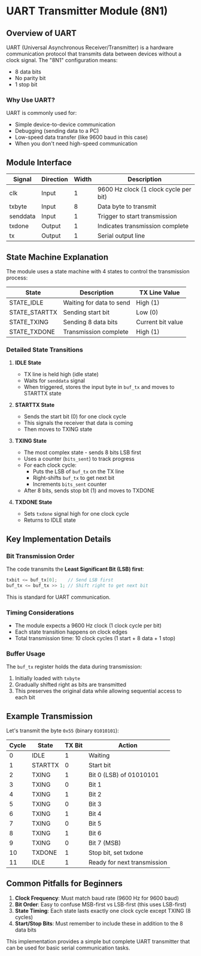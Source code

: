 # UART Transmitter Module (8N1) 

## Overview of UART
UART (Universal Asynchronous Receiver/Transmitter) is a hardware communication protocol that transmits data between devices without a clock signal. The "8N1" configuration means:
- 8 data bits
- No parity bit
- 1 stop bit

### Why Use UART?
UART is commonly used for:
- Simple device-to-device communication
- Debugging (sending data to a PC)
- Low-speed data transfer (like 9600 baud in this case)
- When you don't need high-speed communication

## Module Interface

| Signal    | Direction | Width | Description |
|-----------|-----------|-------|-------------|
| clk       | Input     | 1     | 9600 Hz clock (1 clock cycle per bit) |
| txbyte    | Input     | 8     | Data byte to transmit |
| senddata  | Input     | 1     | Trigger to start transmission |
| txdone    | Output    | 1     | Indicates transmission complete |
| tx        | Output    | 1     | Serial output line |

## State Machine Explanation

The module uses a state machine with 4 states to control the transmission process:

| State        | Description | TX Line Value |
|--------------|-------------|---------------|
| STATE_IDLE   | Waiting for data to send | High (1) |
| STATE_STARTTX| Sending start bit | Low (0) |
| STATE_TXING  | Sending 8 data bits | Current bit value |
| STATE_TXDONE | Transmission complete | High (1) |

### Detailed State Transitions

1. **IDLE State**
   - TX line is held high (idle state)
   - Waits for `senddata` signal
   - When triggered, stores the input byte in `buf_tx` and moves to STARTTX state

2. **STARTTX State**
   - Sends the start bit (0) for one clock cycle
   - This signals the receiver that data is coming
   - Then moves to TXING state

3. **TXING State**
   - The most complex state - sends 8 bits LSB first
   - Uses a counter (`bits_sent`) to track progress
   - For each clock cycle:
     - Puts the LSB of `buf_tx` on the TX line
     - Right-shifts `buf_tx` to get next bit
     - Increments `bits_sent` counter
   - After 8 bits, sends stop bit (1) and moves to TXDONE

4. **TXDONE State**
   - Sets `txdone` signal high for one clock cycle
   - Returns to IDLE state

## Key Implementation Details

### Bit Transmission Order
The code transmits the **Least Significant Bit (LSB) first**:
```verilog
txbit <= buf_tx[0];    // Send LSB first
buf_tx <= buf_tx >> 1; // Shift right to get next bit
```
This is standard for UART communication.

### Timing Considerations
- The module expects a 9600 Hz clock (1 clock cycle per bit)
- Each state transition happens on clock edges
- Total transmission time: 10 clock cycles (1 start + 8 data + 1 stop)

### Buffer Usage
The `buf_tx` register holds the data during transmission:
1. Initially loaded with `txbyte`
2. Gradually shifted right as bits are transmitted
3. This preserves the original data while allowing sequential access to each bit

## Example Transmission

Let's transmit the byte `0x55` (binary `01010101`):

| Cycle | State       | TX Bit | Action                          |
|-------|-------------|--------|---------------------------------|
| 0     | IDLE        | 1      | Waiting                         |
| 1     | STARTTX     | 0      | Start bit                       |
| 2     | TXING       | 1      | Bit 0 (LSB) of 01010101         |
| 3     | TXING       | 0      | Bit 1                           |
| 4     | TXING       | 1      | Bit 2                           |
| 5     | TXING       | 0      | Bit 3                           |
| 6     | TXING       | 1      | Bit 4                           |
| 7     | TXING       | 0      | Bit 5                           |
| 8     | TXING       | 1      | Bit 6                           |
| 9     | TXING       | 0      | Bit 7 (MSB)                     |
| 10    | TXDONE      | 1      | Stop bit, set txdone            |
| 11    | IDLE        | 1      | Ready for next transmission     |

## Common Pitfalls for Beginners

1. **Clock Frequency**: Must match baud rate (9600 Hz for 9600 baud)
2. **Bit Order**: Easy to confuse MSB-first vs LSB-first (this uses LSB-first)
3. **State Timing**: Each state lasts exactly one clock cycle except TXING (8 cycles)
4. **Start/Stop Bits**: Must remember to include these in addition to the 8 data bits

This implementation provides a simple but complete UART transmitter that can be used for basic serial communication tasks.

